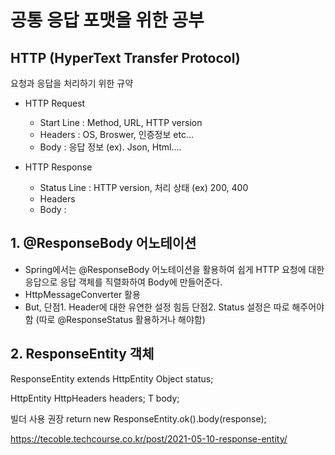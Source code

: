 # 공통 응답 포맷을 위한 공부

## HTTP (HyperText Transfer Protocol)
요청과 응답을 처리하기 위한 규약

* HTTP Request
  - Start Line : Method, URL, HTTP version
  - Headers : OS, Broswer, 인증정보 etc...
  - Body : 응답 정보 (ex). Json, Html....

* HTTP Response
  - Status Line : HTTP version, 처리 상태 (ex) 200, 400
  - Headers 
  - Body : 

## 1. @ResponseBody 어노테이션
- Spring에서는 @ResponseBody 어노테이션을 활용하여 쉽게 HTTP 요청에 대한 응답으로 응답 객체를 직렬화하여 Body에 만들어준다. 
- HttpMessageConverter 활용
- But, 
단점1. Header에 대한 유연한 설정 힘듬
단점2. Status 설정은 따로 해주어야함 (따로 @ResponseStatus 활용하거나 해야함)

## 2. ResponseEntity 객체
ResponseEntity extends HttpEntity
Object status;

HttpEntity
HttpHeaders headers;
T body;

빌더 사용 권장
return new ResponseEntity.ok().body(response);


https://tecoble.techcourse.co.kr/post/2021-05-10-response-entity/







